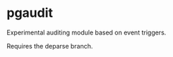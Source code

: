 pgaudit
=======

Experimental auditing module based on event triggers.

Requires the deparse branch.

